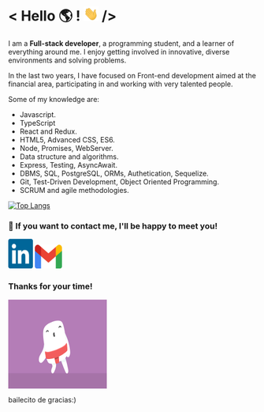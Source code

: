 # < Hello 🌎 ! <img src= "wave.gif" width="30px"/> />
I am a **Full-stack developer**, a programming student, and a learner of everything around me. I enjoy getting involved in innovative, diverse environments and solving problems.

In the last two years, I have focused on Front-end development aimed at the financial area, participating in and working with very talented people. 

Some of my knowledge are:
* Javascript.
* TypeScript
* React and Redux.
* HTML5, Advanced CSS, ES6.
* Node, Promises, WebServer.
* Data structure and algorithms.
* Express, Testing, AsyncAwait.
* DBMS, SQL, PostgreSQL, ORMs, Authetication, Sequelize.
* Git, Test-Driven Development, Object Oriented Programming.
* SCRUM and agile methodologies. 

[![Top Langs](https://github-readme-stats.vercel.app/api/top-langs/?username=fabiolajsm&layout=compact)](https://github.com/fabiolajsm/github-readme-stats)
### 🔎 If you want to contact me, I'll be happy to meet you!   
<a title="LinkedIn" href="https://www.linkedin.com/in/fabiolajsm/"><img src="https://raw.githubusercontent.com/triciopa/triciopa/main/logos/others/linkedin-icon-2.svg" alt="LinkedIn" height="60" width="50"/></a> <a href="mailto:suarezfabiola17@gmail.com"> <img alt="E-mail" src="gmail.png" height="48" width="55" ></a>   


### Thanks for your time!
<img align="center" width="200" height="180" src="good.gif"></a>

bailecito de gracias:)

